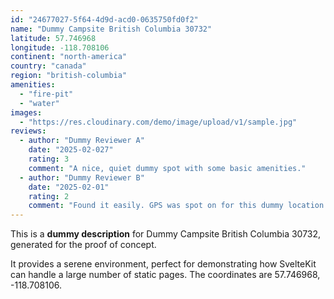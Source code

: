 ```yaml
---
id: "24677027-5f64-4d9d-acd0-0635750fd0f2"
name: "Dummy Campsite British Columbia 30732"
latitude: 57.746968
longitude: -118.708106
continent: "north-america"
country: "canada"
region: "british-columbia"
amenities:
  - "fire-pit"
  - "water"
images:
  - "https://res.cloudinary.com/demo/image/upload/v1/sample.jpg"
reviews:
  - author: "Dummy Reviewer A"
    date: "2025-02-027"
    rating: 3
    comment: "A nice, quiet dummy spot with some basic amenities."
  - author: "Dummy Reviewer B"
    date: "2025-02-01"
    rating: 2
    comment: "Found it easily. GPS was spot on for this dummy location."
---
```


This is a **dummy description** for Dummy Campsite British Columbia 30732, generated for the proof of concept.

It provides a serene environment, perfect for demonstrating how SvelteKit can handle a large number of static pages. The coordinates are 57.746968, -118.708106.
